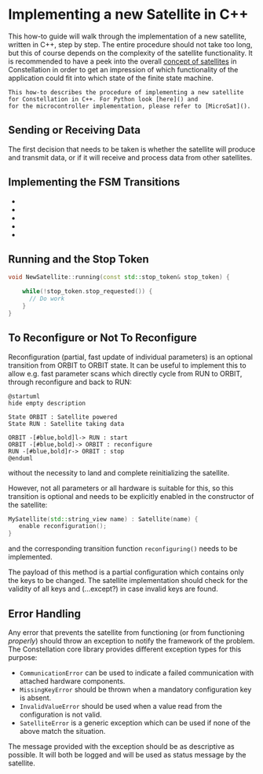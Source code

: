 # Implementing a new Satellite in C++

This how-to guide will walk through the implementation of a new satellite, written in C++, step by step. The entire
procedure should not take too long, but this of course depends on the complexity of the satellite functionality.
It is recommended to have a peek into the overall [concept of satellites](/manual/concepts/satellite) in Constellation in
order to get an impression of which functionality of the application could fit into which state of the finite state machine.

```{note}
This how-to describes the procedure of implementing a new satellite for Constellation in C++. For Python look [here]() and
for the microcontroller implementation, please refer to [MicroSat]().
```

## Sending or Receiving Data

The first decision that needs to be taken is whether the satellite will produce and transmit data, or if it will receive and
process data from other satellites.

## Implementing the FSM Transitions

*
*
*
*
*

## Running and the Stop Token

```cpp
void NewSatellite::running(const std::stop_token& stop_token) {

    while(!stop_token.stop_requested()) {
      // Do work
    }
}
```

## To Reconfigure or Not To Reconfigure

Reconfiguration (partial, fast update of individual parameters) is an optional transition from ORBIT to ORBIT state. It can
be useful to implement this to allow e.g. fast parameter scans which directly cycle from RUN to ORBIT, through reconfigure
and back to RUN:

```plantuml
@startuml
hide empty description

State ORBIT : Satellite powered
State RUN : Satellite taking data

ORBIT -[#blue,bold]l-> RUN : start
ORBIT -[#blue,bold]-> ORBIT : reconfigure
RUN -[#blue,bold]r-> ORBIT : stop
@enduml
```

without the necessity to land and complete reinitializing the satellite.

However, not all parameters or all hardware is suitable for this, so this transition is optional and needs to be explicitly
enabled in the constructor of the satellite:

```cpp
MySatellite(std::string_view name) : Satellite(name) {
   enable reconfiguration();
}
```

and the corresponding transition function `reconfiguring()` needs to be implemented.

The payload of this method is a partial configuration which contains only the keys to be changed. The satellite
implementation should check for the validity of all keys and (...except?) in case invalid keys are found.

## Error Handling

Any error that prevents the satellite from functioning (or from functioning *properly*) should throw an exception to notify
the framework of the problem. The Constellation core library provides different exception types for this purpose:

* `CommunicationError` can be used to indicate a failed communication with attached hardware components.
* `MissingKeyError` should be thrown when a mandatory configuration key is absent.
* `InvalidValueError` should be used when a value read from the configuration is not valid.
* `SatelliteError` is a generic exception which can be used if none of the above match the situation.

The message provided with the exception should be as descriptive as possible. It will both be logged and will be used as
status message by the satellite.
